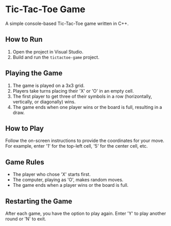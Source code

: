 # Tic-Tac-Toe Game

A simple console-based Tic-Tac-Toe game written in C++.

## How to Run

1. Open the project in Visual Studio.
2. Build and run the `tictactoe-game` project.

## Playing the Game

1. The game is played on a 3x3 grid.
2. Players take turns placing their 'X' or 'O' in an empty cell.
3. The first player to get three of their symbols in a row (horizontally, vertically, or diagonally) wins.
4. The game ends when one player wins or the board is full, resulting in a draw.

## How to Play

Follow the on-screen instructions to provide the coordinates for your move. For example, enter '1' for the top-left cell, '5' for the center cell, etc.

## Game Rules

- The player who chose 'X' starts first.
- The computer, playing as 'O', makes random moves.
- The game ends when a player wins or the board is full.

## Restarting the Game

After each game, you have the option to play again. Enter 'Y' to play another round or 'N' to exit.
